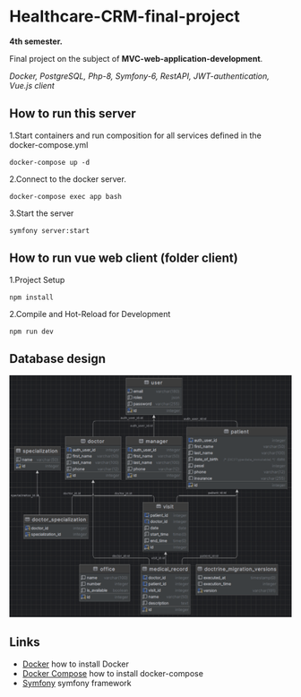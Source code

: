 # Healthcare-CRM-final-project
**4th semester.**

Final project on the subject of **MVC-web-application-development**.

<i>Docker, PostgreSQL, Php-8, Symfony-6, RestAPI, JWT-authentication, Vue.js client</i>


## How to run this server

1.Start containers and run composition for all services defined in the docker-compose.yml

    docker-compose up -d

2.Connect to the docker server.

    docker-compose exec app bash

3.Start the server

    symfony server:start


## How to run vue web client (folder client)

1.Project Setup

    npm install

2.Compile and Hot-Reload for Development

    npm run dev


## Database design
![Database design](https://github.com/gitEugeneL/Healthcare-CRM-final-project/blob/master/presentation/dbDesign.png)


## Links

* [Docker](https://developer.fedoraproject.org/tools/docker/about.html) how to install Docker
* [Docker Compose](https://developer.fedoraproject.org/tools/docker/compose.html) how to install docker-compose
* [Symfony](https://symfony.com/) symfony framework

